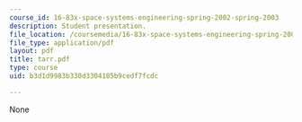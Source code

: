 ```yaml
---
course_id: 16-83x-space-systems-engineering-spring-2002-spring-2003
description: Student presentation.
file_location: /coursemedia/16-83x-space-systems-engineering-spring-2002-spring-2003/b3d1d9983b330d3304185b9cedf7fcdc_tarr.pdf
file_type: application/pdf
layout: pdf
title: tarr.pdf
type: course
uid: b3d1d9983b330d3304185b9cedf7fcdc

---
```

None